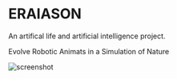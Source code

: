 # ERAIASON
An artifical life and artificial intelligence project.

Evolve Robotic Animats in a Simulation of Nature

![screenshot](https://github.com/ccrock4t/ERAIASON/assets/15344554/d78ad16a-220b-4192-a6bf-ff9dba36b846)
